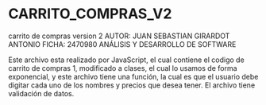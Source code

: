 # CARRITO_COMPRAS_V2
carrito de compras version 2
AUTOR: JUAN SEBASTIAN GIRARDOT ANTONIO
FICHA: 2470980 ANÁLISIS Y DESARROLLO DE SOFTWARE

Este archivo esta realizado por JavaScript, el cual contiene el codigo de carrito de compras 1, modificado a clases, el cual lo usamos de forma exponencial, y este archivo tiene una función, la cual es que el usuario debe digitar cada uno de los nombres y precios que desea tener.
El archivo tiene validación de datos.
